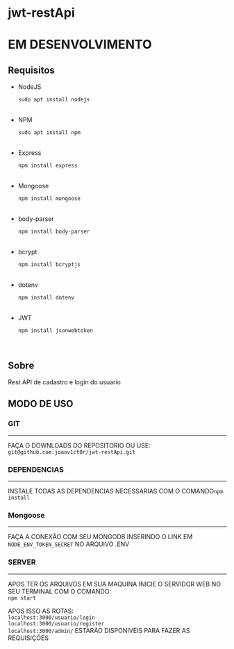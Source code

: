 # jwt-restApi

<h1>EM DESENVOLVIMENTO</h1>

<h2>Requisitos</h2>

<ul>
  <li>NodeJS</li>
  <p><code>sudo apt install nodejs</code></p>
  <br>
  <li>NPM</li>
  <p><code>sudo apt install npm</code></p>
  <br>
  <li>Express</li>
  <p><code>npm install express</code></p>
  <br>
  <li>Mongoose</li>
  <p><code>npm install mongoose</code></p>
  <br>
  <li>body-parser</li>
  <p><code>npm install body-parser</code></p>
  <br>
  <li>bcrypt</li>
  <p><code>npm install bcryptjs</code></p>
  <br>
  <li>dotenv</li>
  <p><code>npm install dotenv</code></p>
  <br>
  <li>JWT</li>
  <p><code>npm install jsonwebtoken</code></p>
  <br>
</ul>

<h2>Sobre</h2>

<p>Rest API de cadastro e login do usuario</p>

<h2>MODO DE USO</h2>

<h3>GIT</h3>
<hr>

<p>FAÇA O DOWNLOADS DO REPOSITORIO OU USE:<br><code>git@github.com:joaov1ct0r/jwt-restApi.git</code></p>

<h3>DEPENDENCIAS</h3>
<hr>

<p>INSTALE TODAS AS DEPENDENCIAS NECESSARIAS COM O COMANDO<code>npm install</code></p>

<h3>Mongoose</h3>
<hr>

<p>FAÇA A CONEXÃO COM SEU MONGODB INSERINDO O LINK EM <code>NODE_ENV_TOKEN_SECRET</code> NO ARQUIVO .ENV</p>

<h3>SERVER</h3>
<hr>

<p>APOS TER OS ARQUIVOS EM SUA MAQUINA INICIE O SERVIDOR WEB NO SEU TERMINAL COM O COMANDO:<br><code>npm start</code></p>

<p>APOS ISSO AS ROTAS:<br><code>localhost:3000/usuario/login</code>
<br><code>localhost:3000/usuario/register</code>
<br><code>localhost:3000/admin/</code> ESTARÃO DISPONIVEIS PARA FAZER AS REQUISIÇÕES</p>
